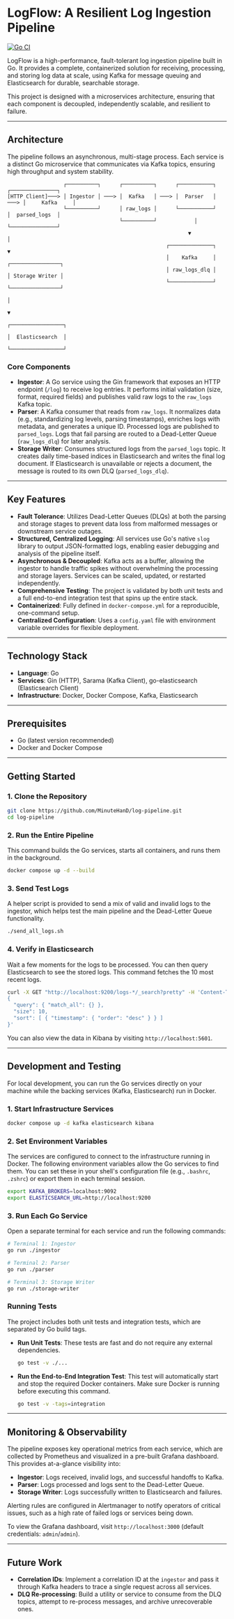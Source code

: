 # LogFlow: A Resilient Log Ingestion Pipeline

[![Go CI](https://github.com/MinuteHanD/log-pipeline/actions/workflows/ci.yml/badge.svg)](https://github.com/MinuteHanD/log-pipeline/actions/workflows/ci.yml)

LogFlow is a high-performance, fault-tolerant log ingestion pipeline built in Go. It provides a complete, containerized solution for receiving, processing, and storing log data at scale, using Kafka for message queuing and Elasticsearch for durable, searchable storage.

This project is designed with a microservices architecture, ensuring that each component is decoupled, independently scalable, and resilient to failure.

---

## Architecture

The pipeline follows an asynchronous, multi-stage process. Each service is a distinct Go microservice that communicates via Kafka topics, ensuring high throughput and system stability.

```
                  ┌──────────┐      ┌──────────┐      ┌───────────┐      ┌───────────────┐
[HTTP Client]───> │ Ingestor │ ───> │  Kafka   │ ───> │  Parser   │ ───> │     Kafka     │
                  └──────────┘      │ raw_logs │      └───────────┘      │  parsed_logs  │
                                    └──────────┘            │            └───────────────┘
                                                          ▼                     │
                                                   ┌──────────────┐             ▼
                                                   │    Kafka     │      ┌────────────────┐
                                                   │ raw_logs_dlq │      │ Storage Writer │
                                                   └──────────────┘      └────────────────┘
                                                                                  │
                                                                                  ▼
                                                                        ┌─────────────────┐
                                                                        │  Elasticsearch  │
                                                                        └─────────────────┘
```

### Core Components

*   **Ingestor**: A Go service using the Gin framework that exposes an HTTP endpoint (`/log`) to receive log entries. It performs initial validation (size, format, required fields) and publishes valid raw logs to the `raw_logs` Kafka topic.
*   **Parser**: A Kafka consumer that reads from `raw_logs`. It normalizes data (e.g., standardizing log levels, parsing timestamps), enriches logs with metadata, and generates a unique ID. Processed logs are published to `parsed_logs`. Logs that fail parsing are routed to a Dead-Letter Queue (`raw_logs_dlq`) for later analysis.
*   **Storage Writer**: Consumes structured logs from the `parsed_logs` topic. It creates daily time-based indices in Elasticsearch and writes the final log document. If Elasticsearch is unavailable or rejects a document, the message is routed to its own DLQ (`parsed_logs_dlq`).

---

## Key Features

*   **Fault Tolerance**: Utilizes Dead-Letter Queues (DLQs) at both the parsing and storage stages to prevent data loss from malformed messages or downstream service outages.
*   **Structured, Centralized Logging**: All services use Go's native `slog` library to output JSON-formatted logs, enabling easier debugging and analysis of the pipeline itself.
*   **Asynchronous & Decoupled**: Kafka acts as a buffer, allowing the ingestor to handle traffic spikes without overwhelming the processing and storage layers. Services can be scaled, updated, or restarted independently.
*   **Comprehensive Testing**: The project is validated by both unit tests and a full end-to-end integration test that spins up the entire stack.
*   **Containerized**: Fully defined in `docker-compose.yml` for a reproducible, one-command setup.
*   **Centralized Configuration**: Uses a `config.yaml` file with environment variable overrides for flexible deployment.

---

## Technology Stack

*   **Language**: Go
*   **Services**: Gin (HTTP), Sarama (Kafka Client), go-elasticsearch (Elasticsearch Client)
*   **Infrastructure**: Docker, Docker Compose, Kafka, Elasticsearch

---

## Prerequisites

*   Go (latest version recommended)
*   Docker and Docker Compose

---

## Getting Started

### 1. Clone the Repository

```bash
git clone https://github.com/MinuteHanD/log-pipeline.git
cd log-pipeline
```

### 2. Run the Entire Pipeline

This command builds the Go services, starts all containers, and runs them in the background.

```bash
docker compose up -d --build
```

### 3. Send Test Logs

A helper script is provided to send a mix of valid and invalid logs to the ingestor, which helps test the main pipeline and the Dead-Letter Queue functionality.

```bash
./send_all_logs.sh
```

### 4. Verify in Elasticsearch

Wait a few moments for the logs to be processed. You can then query Elasticsearch to see the stored logs. This command fetches the 10 most recent logs.

```bash
curl -X GET "http://localhost:9200/logs-*/_search?pretty" -H 'Content-Type: application/json' -d'
{
  "query": { "match_all": {} },
  "size": 10,
  "sort": [ { "timestamp": { "order": "desc" } } ]
}'
```

You can also view the data in Kibana by visiting `http://localhost:5601`.

---

## Development and Testing

For local development, you can run the Go services directly on your machine while the backing services (Kafka, Elasticsearch) run in Docker.

### 1. Start Infrastructure Services

```bash
docker compose up -d kafka elasticsearch kibana
```

### 2. Set Environment Variables

The services are configured to connect to the infrastructure running in Docker. The following environment variables allow the Go services to find them. You can set these in your shell's configuration file (e.g., `.bashrc`, `.zshrc`) or export them in each terminal session.

```bash
export KAFKA_BROKERS=localhost:9092
export ELASTICSEARCH_URL=http://localhost:9200
```

### 3. Run Each Go Service

Open a separate terminal for each service and run the following commands:

```bash
# Terminal 1: Ingestor
go run ./ingestor

# Terminal 2: Parser
go run ./parser

# Terminal 3: Storage Writer
go run ./storage-writer
```

### Running Tests

The project includes both unit tests and integration tests, which are separated by Go build tags.

*   **Run Unit Tests**:
    These tests are fast and do not require any external dependencies.

    ```bash
    go test -v ./...
    ```

*   **Run the End-to-End Integration Test**:
    This test will automatically start and stop the required Docker containers. Make sure Docker is running before executing this command.

    ```bash
    go test -v -tags=integration
    ```

---

## Monitoring & Observability

The pipeline exposes key operational metrics from each service, which are collected by Prometheus and visualized in a pre-built Grafana dashboard. This provides at-a-glance visibility into:

*   **Ingestor**: Logs received, invalid logs, and successful handoffs to Kafka.
*   **Parser**: Logs processed and logs sent to the Dead-Letter Queue.
*   **Storage Writer**: Logs successfully written to Elasticsearch and failures.

Alerting rules are configured in Alertmanager to notify operators of critical issues, such as a high rate of failed logs or services being down.

To view the Grafana dashboard, visit `http://localhost:3000` (default credentials: `admin`/`admin`).

---

## Future Work

*   **Correlation IDs**: Implement a correlation ID at the `ingestor` and pass it through Kafka headers to trace a single request across all services.
*   **DLQ Re-processing**: Build a utility or service to consume from the DLQ topics, attempt to re-process messages, and archive unrecoverable ones.
